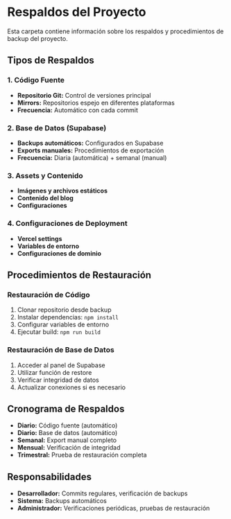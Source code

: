 # Respaldos del Proyecto

Esta carpeta contiene información sobre los respaldos y procedimientos de backup del proyecto.

## Tipos de Respaldos

### 1. Código Fuente
- **Repositorio Git:** Control de versiones principal
- **Mirrors:** Repositorios espejo en diferentes plataformas
- **Frecuencia:** Automático con cada commit

### 2. Base de Datos (Supabase)
- **Backups automáticos:** Configurados en Supabase
- **Exports manuales:** Procedimientos de exportación
- **Frecuencia:** Diaria (automática) + semanal (manual)

### 3. Assets y Contenido
- **Imágenes y archivos estáticos**
- **Contenido del blog**
- **Configuraciones**

### 4. Configuraciones de Deployment
- **Vercel settings**
- **Variables de entorno**
- **Configuraciones de dominio**

## Procedimientos de Restauración

### Restauración de Código
1. Clonar repositorio desde backup
2. Instalar dependencias: `npm install`
3. Configurar variables de entorno
4. Ejecutar build: `npm run build`

### Restauración de Base de Datos
1. Acceder al panel de Supabase
2. Utilizar función de restore
3. Verificar integridad de datos
4. Actualizar conexiones si es necesario

## Cronograma de Respaldos

- **Diario:** Código fuente (automático)
- **Diario:** Base de datos (automático)
- **Semanal:** Export manual completo
- **Mensual:** Verificación de integridad
- **Trimestral:** Prueba de restauración completa

## Responsabilidades

- **Desarrollador:** Commits regulares, verificación de backups
- **Sistema:** Backups automáticos
- **Administrador:** Verificaciones periódicas, pruebas de restauración